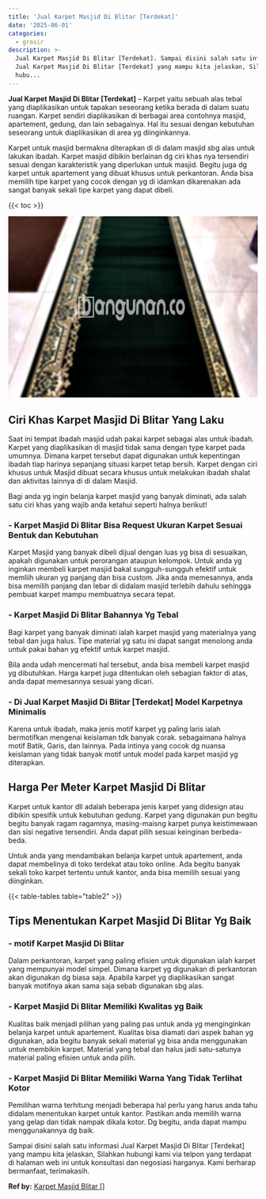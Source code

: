 ```yaml
---
title: 'Jual Karpet Masjid Di Blitar [Terdekat]'
date: '2025-06-01'
categories:
  - grosir
description: >-
  Jual Karpet Masjid Di Blitar [Terdekat]. Sampai disini salah satu informasi
  Jual Karpet Masjid Di Blitar [Terdekat] yang mampu kita jelaskan, Silahkan
  hubu...
---
```


**Jual Karpet Masjid Di Blitar \[Terdekat\]** – Karpet yaitu sebuah alas tebal yang diaplikasikan untuk tapakan seseorang ketika berada di dalam suatu ruangan. Karpet sendiri diaplikasikan di berbagai area contohnya masjid, apartement, gedung, dan lain sebagainya. Hal itu sesuai dengan kebutuhan seseorang untuk diaplikasikan di area yg diinginkannya.

Karpet untuk masjid bermakna diterapkan di di dalam masjid sbg alas untuk lakukan ibadah. Karpet masjid dibikin berlainan dg ciri khas nya tersendiri sesuai dengan karakteristik yang diperlukan untuk masjid. Begitu juga dg karpet untuk apartement yang dibuat khusus untuk perkantoran. Anda bisa memilih tipe karpet yang cocok dengan yg di idamkan dikarenakan ada sangat banyak sekali tipe karpet yang dapat dibeli.

{{< toc >}}

![Jual Karpet Masjid Di Blitar [Terdekat]](/images/grosir-karpet-murah-77.png)

## Ciri Khas Karpet Masjid Di Blitar Yang Laku

Saat ini tempat ibadah masjid udah pakai karpet sebagai alas untuk ibadah. Karpet yang diaplikasikan di masjid tidak sama dengan type karpet pada umumnya. Dimana karpet tersebut dapat digunakan untuk kepentingan ibadah tiap harinya sepanjang situasi karpet tetap bersih. Karpet dengan ciri khusus untuk Masjid dibuat secara khusus untuk melakukan ibadah shalat dan aktivitas lainnya di di dalam Masjid.

Bagi anda yg ingin belanja karpet masjid yang banyak diminati, ada salah satu ciri khas yang wajib anda ketahui seperti halnya berikut!

### \- Karpet Masjid Di Blitar Bisa Request Ukuran Karpet Sesuai Bentuk dan Kebutuhan

Karpet Masjid yang banyak dibeli dijual dengan luas yg bisa di sesuaikan, apakah digunakan untuk perorangan ataupun kelompok. Untuk anda yg inginkan membeli karpet masjid bakal sungguh-sungguh efektif untuk memliih ukuran yg panjang dan bisa custom. Jika anda memesannya, anda bisa memilih panjang dan lebar di didalam masjid terlebih dahulu sehingga pembuat karpet mampu membuatnya secara tepat.

### \- Karpet Masjid Di Blitar Bahannya Yg Tebal

Bagi karpet yang banyak diminati ialah karpet masjid yang materialnya yang tebal dan juga halus. Tipe material yg satu ini dapat sangat menolong anda untuk pakai bahan yg efektif untuk karpet masjid.

Bila anda udah mencermati hal tersebut, anda bisa membeli karpet masjid yg dibutuhkan. Harga karpet juga ditentukan oleh sebagian faktor di atas, anda dapat memesannya sesuai yang dicari.

### \- Di Jual Karpet Masjid Di Blitar \[Terdekat\] Model Karpetnya Minimalis

Karena untuk ibadah, maka jenis motif karpet yg paling laris ialah bermotifkan mengenai keislaman tdk banyak corak. sebagaimana halnya motif Batik, Garis, dan lainnya. Pada intinya yang cocok dg nuansa keislaman yang tidak banyak motif untuk model pada karpet masjid yg diterapkan.

## Harga Per Meter Karpet Masjid Di Blitar

Karpet untuk kantor dll adalah beberapa jenis karpet yang didesign atau dibikin spesifik untuk kebutuhan gedung. Karpet yang digunakan pun begitu begitu banyak ragam ragamnya, masing-maisng karpet punya keistimewaan dan sisi negative tersendiri. Anda dapat pilih sesuai keinginan berbeda-beda.

Untuk anda yang mendambakan belanja karpet untuk apartement, anda dapat membelinya di toko terdekat atau toko online. Ada begitu banyak sekali toko karpet tertentu untuk kantor, anda bisa memilih sesuai yang diinginkan.

{{< table-tables table="table2" >}}

## Tips Menentukan Karpet Masjid Di Blitar Yg Baik

### \- motif Karpet Masjid Di Blitar

Dalam perkantoran, karpet yang paling efisien untuk digunakan ialah karpet yang mempunyai model simpel. Dimana karpet yg digunakan di perkantoran akan digunakan dg biasa saja. Apabila karpet yg diaplikasikan sangat banyak motifnya akan sama saja sebab digunakan sbg alas.

### \- Karpet Masjid Di Blitar Memiliki Kwalitas yg Baik

Kualitas baik menjadi pilihan yang paling pas untuk anda yg menginginkan belanja karpet untuk apartement. Kualitas bisa diamati dari aspek bahan yg digunakan, ada begitu banyak sekali material yg bisa anda menggunakan untuk membikin karpet. Material yang tebal dan halus jadi satu-satunya material paling efisien untuk anda pilih.

### \- Karpet Masjid Di Blitar Memiliki Warna Yang Tidak Terlihat Kotor

Pemilihan warna terhitung menjadi beberapa hal perlu yang harus anda tahu didalam menentukan karpet untuk kantor. Pastikan anda memilih warna yang gelap dan tidak nampak dikala kotor. Dg begitu, anda dapat mampu menggunakannya dg baik.

Sampai disini salah satu informasi Jual Karpet Masjid Di Blitar \[Terdekat\] yang mampu kita jelaskan, Silahkan hubungi kami via telpon yang terdapat di halaman web ini untuk konsultasi dan negosiasi harganya. Kami berharap bermanfaat, terimakasih.

**Ref by:**  [Karpet Masjid Blitar []](https://id.wikipedia.org/wiki/Karpet)
